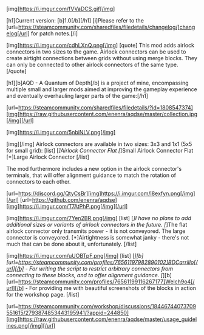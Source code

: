 [img]https://i.imgur.com/fVVaDCS.gif[/img]

[h1]Current version: [b]1.0[/b][/h1]
[i]Please refer to the [url=https://steamcommunity.com/sharedfiles/filedetails/changelog/]changelog[/url] for patch notes.[/i]

[img]https://i.imgur.com/cdhLXnQ.png[/img]
[quote]
This mod adds airlock connectors in two sizes to the game. Airlock connectors can be used to create airtight connections between grids without using merge blocks. They can only be connected to other airlock connectors of the same type.
[/quote]

[h1][b]AQD - A Quantum of Depth[/b] is a project of mine, encompassing multiple small and larger mods aimed at improving the gameplay experience and eventually overhauling larger parts of the game:[/h1]

[url=https://steamcommunity.com/sharedfiles/filedetails/?id=1808547374][img]https://raw.githubusercontent.com/enenra/aqdse/master/collection.jpg[/img][/url]

[img]https://i.imgur.com/5nbiNLV.png[/img]

[img][/img]
Airlock connectors are available in two sizes: 3x3 and 1x1 (5x5 for small grid):
[list]
[*]Airlock Connector Flat
[*]Small Airlock Connector Flat
[*]Large Airlock Connector
[/list]

The mod furthermore includes a new option in the airlock connector's terminals, that will offer alignment guidance to match the rotation of connectors to each other.

[url=https://discord.gg/QtyCsBr][img]https://i.imgur.com/l8exfyn.png[/img][/url]
[url=https://github.com/enenra/aqdse][img]https://i.imgur.com/T7AtPhP.png[/img][/url]

[img]https://i.imgur.com/7Yen2BR.png[/img]
[list]
[*]I have no plans to add additional sizes or variants of airlock connectors in the future.
[*]The flat airlock connector only transmits power - it is not conveyored. The large connector is conveyored.
[*]Airtightness is somewhat janky - there's not much that can be done about it, unfortunately.
[/list]

[img]https://i.imgur.com/uUOBTpF.png[/img]
[list]
[*][b][url=https://steamcommunity.com/profiles/76561197982890102]BDCarrillo[/url][/b] - For writing the script to restrict arbitrary connectors from connecting to these blocks, and to offer alignment guidance.
[*][b][url=https://steamcommunity.com/profiles/76561199116267177]Welch9o4[/url][/b] - For providing me with beautiful screenshots of the blocks in action for the workshop page.
[/list]

[url=https://steamcommunity.com/workshop/discussions/18446744073709551615/2793874853443195941/?appid=244850][img]https://raw.githubusercontent.com/enenra/aqdse/master/usage_guidelines.png[/img][/url]